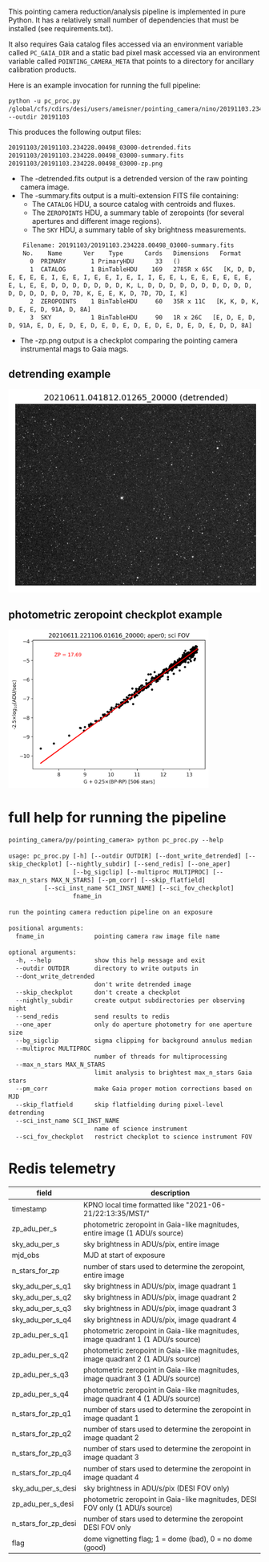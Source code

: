 This pointing camera reduction/analysis pipeline is implemented in pure Python. It has a relatively small number of dependencies that must be installed (see requirements.txt).

It also requires Gaia catalog files accessed via an environment variable called `PC_GAIA_DIR` and a static bad pixel mask accessed via an environment variable called `POINTING_CAMERA_META` that points to a directory for ancillary calibration products.

Here is an example invocation for running the full pipeline:

    python -u pc_proc.py /global/cfs/cdirs/desi/users/ameisner/pointing_camera/nino/20191103.234228.00498_03000.fits --outdir 20191103

This produces the following output files:

    20191103/20191103.234228.00498_03000-detrended.fits
    20191103/20191103.234228.00498_03000-summary.fits
    20191103/20191103.234228.00498_03000-zp.png

* The -detrended.fits output is a detrended version of the raw pointing camera image.
* The -summary.fits output is a multi-extension FITS file containing:
  * The `CATALOG` HDU, a source catalog with centroids and fluxes.
  * The `ZEROPOINTS` HDU, a summary table of zeropoints (for several apertures and different image regions).
  * The `SKY` HDU, a summary table of sky brightness measurements.

```
    Filename: 20191103/20191103.234228.00498_03000-summary.fits
    No.    Name      Ver    Type      Cards   Dimensions   Format
      0  PRIMARY       1 PrimaryHDU      33   ()
      1  CATALOG       1 BinTableHDU    169   2785R x 65C   [K, D, D, E, E, E, E, I, E, E, I, E, E, I, E, I, I, E, E, L, E, E, E, E, E, E, E, L, E, E, D, D, D, D, D, D, D, K, L, D, D, D, D, D, D, D, D, D, D, D, D, D, D, D, D, 7D, K, E, E, K, D, 7D, 7D, I, K]
      2  ZEROPOINTS    1 BinTableHDU     60   35R x 11C   [K, K, D, K, D, E, E, D, 91A, D, 8A]
      3  SKY           1 BinTableHDU     90   1R x 26C   [E, D, E, D, D, 91A, E, D, E, D, E, D, E, D, E, D, E, D, E, D, E, D, E, D, D, 8A]
```

* The -zp.png output is a checkplot comparing the pointing camera instrumental mags to Gaia mags.

## detrending example

![detrending example](static/pointing_camera-raw_detrended.gif)

## photometric zeropoint checkplot example

<img src="static/20210611.221106.01616_20000-zp.png" width="400">

# full help for running the pipeline

    pointing_camera/py/pointing_camera> python pc_proc.py --help

    usage: pc_proc.py [-h] [--outdir OUTDIR] [--dont_write_detrended] [--skip_checkplot] [--nightly_subdir] [--send_redis] [--one_aper]
                      [--bg_sigclip] [--multiproc MULTIPROC] [--max_n_stars MAX_N_STARS] [--pm_corr] [--skip_flatfield]
		      [--sci_inst_name SCI_INST_NAME] [--sci_fov_checkplot]
                      fname_in

    run the pointing camera reduction pipeline on an exposure

    positional arguments:
      fname_in              pointing camera raw image file name

    optional arguments:
      -h, --help            show this help message and exit
      --outdir OUTDIR       directory to write outputs in
      --dont_write_detrended
                            don't write detrended image
      --skip_checkplot      don't create a checkplot
      --nightly_subdir      create output subdirectories per observing night
      --send_redis          send results to redis
      --one_aper            only do aperture photometry for one aperture size
      --bg_sigclip          sigma clipping for background annulus median
      --multiproc MULTIPROC
                            number of threads for multiprocessing
      --max_n_stars MAX_N_STARS
                            limit analysis to brightest max_n_stars Gaia stars
      --pm_corr             make Gaia proper motion corrections based on MJD
      --skip_flatfield      skip flatfielding during pixel-level detrending
      --sci_inst_name SCI_INST_NAME
                            name of science instrument
      --sci_fov_checkplot   restrict checkplot to science instrument FOV

# Redis telemetry

| field                | description |
| -------------------- | ----------- |
| timestamp            | KPNO local time formatted like "2021-06-21/22:13:35/MST/"                        |
| zp_adu_per_s         | photometric zeropoint in Gaia-like magnitudes, entire image (1 ADU/s source)     |
| sky_adu_per_s        | sky brightness in ADU/s/pix, entire image                                        |
| mjd_obs              | MJD at start of exposure                                                         |
| n_stars_for_zp       | number of stars used to determine the zeropoint, entire image                    |
| sky_adu_per_s_q1     | sky brightness in ADU/s/pix, image quadrant 1                                    |
| sky_adu_per_s_q2     | sky brightness in ADU/s/pix, image quadrant 2                                    |
| sky_adu_per_s_q3     | sky brightness in ADU/s/pix, image quadrant 3                                    |
| sky_adu_per_s_q4     | sky brightness in ADU/s/pix, image quadrant 4                                    |
| zp_adu_per_s_q1      | photometric zeropoint in Gaia-like magnitudes, image quadrant 1 (1 ADU/s source) |
| zp_adu_per_s_q2      | photometric zeropoint in Gaia-like magnitudes, image quadrant 2 (1 ADU/s source) |
| zp_adu_per_s_q3      | photometric zeropoint in Gaia-like magnitudes, image quadrant 3 (1 ADU/s source) |
| zp_adu_per_s_q4      | photometric zeropoint in Gaia-like magnitudes, image quadrant 4 (1 ADU/s source) |
| n_stars_for_zp_q1    | number of stars used to determine the zeropoint in image quadant 1               |
| n_stars_for_zp_q2    | number of stars used to determine the zeropoint in image quadant 2               |
| n_stars_for_zp_q3    | number of stars used to determine the zeropoint in image quadant 3               |
| n_stars_for_zp_q4    | number of stars used to determine the zeropoint in image quadant 4               |
| sky_adu_per_s_desi   | sky brightness in ADU/s/pix (DESI FOV only)                                      |
| zp_adu_per_s_desi    | photometric zeropoint in Gaia-like magnitudes, DESI FOV only (1 ADU/s source)    |
| n_stars_for_zp_desi  | number of stars used to determine the zeropoint DESI FOV only                    |
| flag                 | dome vignetting flag; 1 = dome (bad), 0 = no dome (good)                         |
